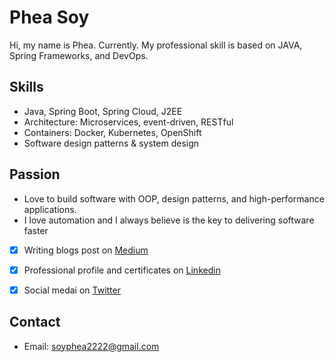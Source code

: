 # Phea Soy

Hi, my name is Phea. Currently. My professional skill is based on JAVA, Spring Frameworks, and DevOps.

## Skills
- Java, Spring Boot, Spring Cloud, J2EE
- Architecture: Microservices, event-driven, RESTful
- Containers: Docker, Kubernetes, OpenShift
- Software design patterns & system design
## Passion
- Love to build software with OOP, design patterns, and high-performance applications.
- I love automation and I always believe is the key to delivering software faster

- [x] Writing blogs post on [Medium](https://medium.com/@soyphea)
- [x] Professional profile and certificates on [Linkedin](https://www.linkedin.com/in/pheasoy/) 
- [x] Social medai on [Twitter](https://twitter.com/pheasoyj) 


## Contact
- Email: soyphea2222@gmail.com
